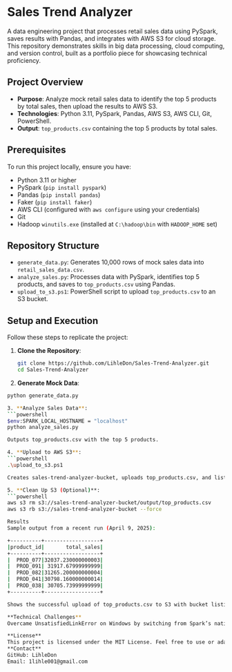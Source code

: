 # Sales Trend Analyzer

A data engineering project that processes retail sales data using PySpark, saves results with Pandas, and integrates with AWS S3 for cloud storage. This repository demonstrates skills in big data processing, cloud computing, and version control, built as a portfolio piece for showcasing technical proficiency.

## Project Overview
- **Purpose**: Analyze mock retail sales data to identify the top 5 products by total sales, then upload the results to AWS S3.
- **Technologies**: Python 3.11, PySpark, Pandas, AWS S3, AWS CLI, Git, PowerShell.
- **Output**: `top_products.csv` containing the top 5 products by total sales.

## Prerequisites
To run this project locally, ensure you have:
- Python 3.11 or higher
- PySpark (`pip install pyspark`)
- Pandas (`pip install pandas`)
- Faker (`pip install faker`)
- AWS CLI (configured with `aws configure` using your credentials)
- Git
- Hadoop `winutils.exe` (installed at `C:\hadoop\bin` with `HADOOP_HOME` set)

## Repository Structure
- `generate_data.py`: Generates 10,000 rows of mock sales data into `retail_sales_data.csv`.
- `analyze_sales.py`: Processes data with PySpark, identifies top 5 products, and saves to `top_products.csv` using Pandas.
- `upload_to_s3.ps1`: PowerShell script to upload `top_products.csv` to an S3 bucket.

## Setup and Execution
Follow these steps to replicate the project:

1. **Clone the Repository**:
   ```bash
   git clone https://github.com/LihleDon/Sales-Trend-Analyzer.git
   cd Sales-Trend-Analyzer

2. **Generate Mock Data**:
  ```bash
  python generate_data.py

3. **Analyze Sales Data**:
  ```powershell
  $env:SPARK_LOCAL_HOSTNAME = "localhost"
  python analyze_sales.py

Outputs top_products.csv with the top 5 products.

4. **Upload to AWS S3**:
  ```powershell
  .\upload_to_s3.ps1

Creates sales-trend-analyzer-bucket, uploads top_products.csv, and lists the bucket contents.

5. **Clean Up S3 (Optional)**:
  ```powershell
  aws s3 rm s3://sales-trend-analyzer-bucket/output/top_products.csv
  aws s3 rb s3://sales-trend-analyzer-bucket --force

Results
Sample output from a recent run (April 9, 2025):

+----------+------------------+
|product_id|       total_sales|
+----------+------------------+
|  PROD_077|32037.230000000003|
|  PROD_091| 31917.67999999999|
|  PROD_082|31265.200000000004|
|  PROD_041|30798.160000000014|
|  PROD_038| 30705.73999999999|
+----------+------------------+

Shows the successful upload of top_products.csv to S3 with bucket listing.

**Technical Challenges**
Overcame UnsatisfiedLinkError on Windows by switching from Spark’s native file writing to Pandas’ to_csv() method, ensuring compatibility.

**License**
This project is licensed under the MIT License. Feel free to use or adapt it as needed.
**Contact**
GitHub: LihleDon
Email: 1lihle001@gmail.com





